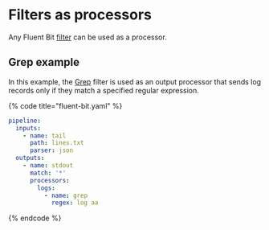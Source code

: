# Filters as processors

Any Fluent Bit [filter](../filters/README.md) can be used as a processor.

## Grep example

In this example, the [Grep](../filters/grep.md) filter is used as an output processor that sends log records only if they match a specified regular expression.

{% code title="fluent-bit.yaml" %}
```yaml
pipeline:
  inputs:
    - name: tail
      path: lines.txt
      parser: json
  outputs:
    - name: stdout
      match: '*'
      processors:
        logs:
          - name: grep
            regex: log aa
```
{% endcode %}
